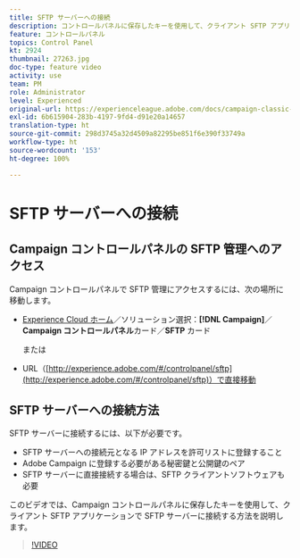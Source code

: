```yaml
---
title: SFTP サーバーへの接続
description: コントロールパネルに保存したキーを使用して、クライアント SFTP アプリケーションで SFTP サーバーに接続する方法を説明します。
feature: コントロールパネル
topics: Control Panel
kt: 2924
thumbnail: 27263.jpg
doc-type: feature video
activity: use
team: PM
role: Administrator
level: Experienced
original-url: https://experienceleague.adobe.com/docs/campaign-classic-learn/tutorials/administrating/control-panel-acc/connect-to-sftp-server.html
exl-id: 6b615904-283b-4197-9fd4-d91e20a14657
translation-type: ht
source-git-commit: 298d3745a32d4509a82295be851f6e390f33749a
workflow-type: ht
source-wordcount: '153'
ht-degree: 100%

---
```


# SFTP サーバーへの接続

## Campaign コントロールパネルの SFTP 管理へのアクセス

Campaign コントロールパネルで SFTP 管理にアクセスするには、次の場所に移動します。

* [Experience Cloud ホーム](https://experience.adobe.com/#/home)／ソリューション選択：**[!DNL Campaign]**／**Campaign コントロールパネル**&#x200B;カード／**SFTP** カード

   または
* URL（[http://experience.adobe.com/#/controlpanel/sftp](http://experience.adobe.com/#/controlpanel/sftp)）で直接移動

## SFTP サーバーへの接続方法

SFTP サーバーに接続するには、以下が必要です。

* SFTP サーバーへの接続元となる IP アドレスを許可リストに登録すること
* Adobe Campaign に登録する必要がある秘密鍵と公開鍵のペア
* SFTP サーバーに直接接続する場合は、SFTP クライアントソフトウェアも必要

このビデオでは、Campaign コントロールパネルに保存したキーを使用して、クライアント SFTP アプリケーションで SFTP サーバーに接続する方法を説明します。

>[!VIDEO](https://video.tv.adobe.com/v/27263?quality=12)
